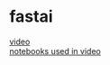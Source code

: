 # fastai
[video](https://course.fast.ai/lessons/lesson1.html)  
[notebooks used in video](https://github.com/fastai/fastai/tree/master/courses/dl1)
